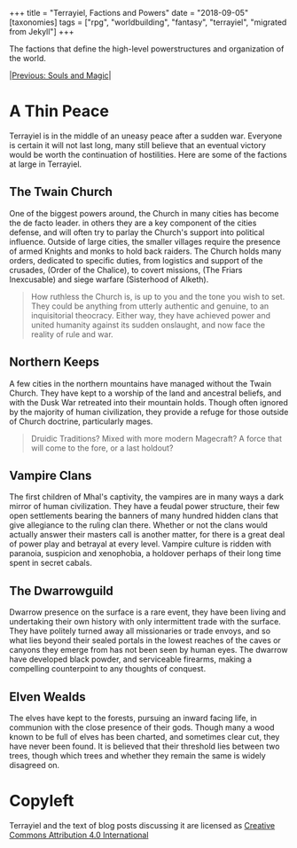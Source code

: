 +++
title = "Terrayiel, Factions and Powers"
date = "2018-09-05"
[taxonomies]
tags = ["rpg", "worldbuilding", "fantasy", "terrayiel", "migrated from Jekyll"]
+++

The factions that define the high-level powerstructures and organization of the world.

<!-- more -->

|[Previous: Souls and Magic](@/blog/terrayiel_souls_magic.md)|

# A Thin Peace
Terrayiel is in the middle of an uneasy peace after a sudden war. Everyone is certain it will not last long, many still believe that an eventual victory would be worth the continuation of hostilities. Here are some of the factions at large in Terrayiel.


## The Twain Church
One of the biggest powers around, the Church in many cities has become the de facto leader. in others they are a key component of the cities defense, and will often try to parlay the Church's support into political influence. Outside of large cities, the smaller villages require the presence of armed Knights and monks to hold back raiders. The Church holds many orders, dedicated to specific duties, from logistics and support of the crusades, (Order of the Chalice), to covert missions, (The Friars Inexcusable) and siege warfare (Sisterhood of Alketh).
> How ruthless the Church is, is up to you and the tone you wish to set.
>They could be anything from utterly authentic and genuine,
>to an inquisitorial theocracy.
>Either way, they have achieved power and united humanity against its sudden onslaught,
>and now face the reality of rule and war.

## Northern Keeps
A few cities in the northern mountains have managed without the Twain Church. They have kept to a worship of the land and ancestral beliefs, and with the Dusk War retreated into their mountain holds. Though often ignored by the majority of human civilization, they provide a refuge for those outside of Church doctrine, particularly mages.
> Druidic Traditions? Mixed with more modern Magecraft?
> A force that will come to the fore, or a last holdout?

## Vampire Clans
The first children of Mhal's captivity, the vampires are in many ways a dark mirror of human civilization. They have a feudal power structure, their few open settlements bearing the banners of many hundred hidden clans that give allegiance to the ruling clan there. Whether or not the clans would actually answer their masters call is another matter, for there is a great deal of power play and betrayal at every level. Vampire culture is ridden with paranoia, suspicion and xenophobia, a holdover perhaps of their long time spent in secret cabals.


## The Dwarrowguild
Dwarrow presence on the surface is a rare event, they have been living and undertaking their own history with only intermittent trade with the surface. They have politely turned away all missionaries or trade envoys, and so what lies beyond their sealed portals in the lowest reaches of the caves or canyons they emerge from has not been seen by human eyes. The dwarrow have developed black powder, and serviceable firearms, making a compelling counterpoint to any thoughts of conquest.

## Elven Wealds
The elves have kept to the forests, pursuing an inward facing life, in communion with the close presence of their gods. Though many a wood known to be full of elves has been charted, and sometimes clear cut, they have never been found. It is believed that their threshold lies between two trees, though which trees and whether they remain the same is widely disagreed on.

# Copyleft
Terrayiel and the text of blog posts discussing it are licensed as [Creative Commons Attribution 4.0 International](https://creativecommons.org/licenses/by/4.0/legalcode.txt)